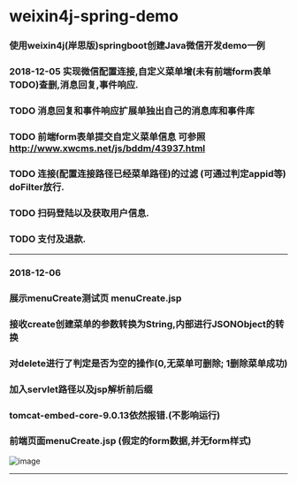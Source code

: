 # weixin4j-spring-demo
### 使用weixin4j(岸思版)springboot创建Java微信开发demo一例
### 2018-12-05 实现微信配置连接,自定义菜单增(未有前端form表单TODO)查删,消息回复,事件响应.
### TODO 消息回复和事件响应扩展单独出自己的消息库和事件库
### TODO 前端form表单提交自定义菜单信息 可参照 http://www.xwcms.net/js/bddm/43937.html 
### TODO 连接(配置连接路径已经菜单路径)的过滤 (可通过判定appid等) doFilter放行.
### TODO 扫码登陆以及获取用户信息.
### TODO 支付及退款.

---

### 2018-12-06 
### 展示menuCreate测试页 menuCreate.jsp
### 接收create创建菜单的参数转换为String,内部进行JSONObject的转换
### 对delete进行了判定是否为空的操作(0,无菜单可删除; 1删除菜单成功)
### 加入servlet路径以及jsp解析前后缀
### tomcat-embed-core-9.0.13依然报错.(不影响运行)
### 前端页面menuCreate.jsp (假定的form数据,并无form样式)
![image](https://img2018.cnblogs.com/blog/1030087/201812/1030087-20181206165913589-704724629.gif)


---

